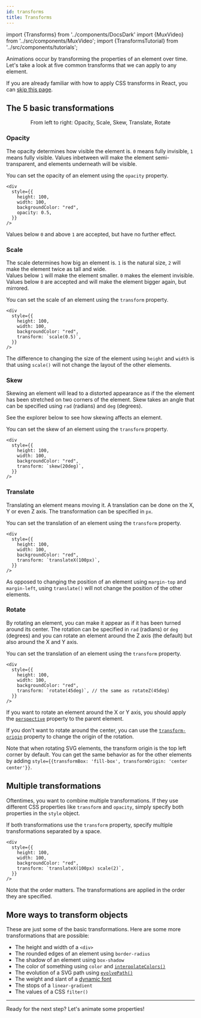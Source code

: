 ```yaml
---
id: transforms
title: Transforms
---
```


import {Transforms} from '../components/DocsDark'
import {MuxVideo} from '../src/components/MuxVideo';
import {TransformsTutorial} from '../src/components/tutorials';

Animations occur by transforming the properties of an element over time.  
Let's take a look at five common transforms that we can apply to any element.

If you are already familiar with how to apply CSS transforms in React, you can [skip this page](/docs/animating-properties).

<TransformsTutorial />

## The 5 basic transformations

<Transforms />

<p align="center" style={{
  fontStyle: "italic",
  fontSize: "0.9em",
  marginTop: 10
}}>From left to right: Opacity, Scale, Skew, Translate, Rotate</p>

### Opacity

The opacity determines how visible the element is. `0` means fully invisible, `1` means fully visible. Values inbetween will make the element semi-transparent, and elements underneath will be visible.

You can set the opacity of an element using the `opacity` property.

```tsx twoslash {6} title="MyComponent.tsx"
<div
  style={{
    height: 100,
    width: 100,
    backgroundColor: "red",
    opacity: 0.5,
  }}
/>
```

Values below `0` and above `1` are accepted, but have no further effect.

### Scale

The scale determines how big an element is. `1` is the natural size, `2` will make the element twice as tall and wide.  
Values below `1` will make the element smaller. `0` makes the element invisible. Values below `0` are accepted and will make the element bigger again, but mirrored.

You can set the scale of an element using the `transform` property.

```tsx twoslash {6} title="MyComponent.tsx"
<div
  style={{
    height: 100,
    width: 100,
    backgroundColor: "red",
    transform: `scale(0.5)`,
  }}
/>
```

The difference to changing the size of the element using `height` and `width` is that using `scale()` will not change the layout of the other elements.

### Skew

Skewing an element will lead to a distorted appearance as if the the element has been stretched on two corners of the element. Skew takes an angle that can be specified using `rad` (radians) and `deg` (degrees).

See the explorer below to see how skewing affects an element.

You can set the skew of an element using the `transform` property.

```tsx twoslash {6} title="MyComponent.tsx"
<div
  style={{
    height: 100,
    width: 100,
    backgroundColor: "red",
    transform: `skew(20deg)`,
  }}
/>
```

### Translate

Translating an element means moving it. A translation can be done on the X, Y or even Z axis. The transformation can be specified in `px`.

You can set the translation of an element using the `transform` property.

```tsx twoslash {6} title="MyComponent.tsx"
<div
  style={{
    height: 100,
    width: 100,
    backgroundColor: "red",
    transform: `translateX(100px)`,
  }}
/>
```

As opposed to changing the position of an element using `margin-top` and `margin-left`, using `translate()` will not change the position of the other elements.

### Rotate

By rotating an element, you can make it appear as if it has been turned around its center. The rotation can be specified in `rad` (radians) or `deg` (degrees) and you can rotate an element around the Z axis (the default) but also around the X and Y axis.

You can set the translation of an element using the `transform` property.

```tsx twoslash {6} title="MyComponent.tsx"
<div
  style={{
    height: 100,
    width: 100,
    backgroundColor: "red",
    transform: `rotate(45deg)`, // the same as rotateZ(45deg)
  }}
/>
```

If you want to rotate an element around the X or Y axis, you should apply the [`perspective`](https://developer.mozilla.org/en-US/docs/Web/CSS/perspective) property to the parent element.

If you don't want to rotate around the center, you can use the [`transform-origin`](https://developer.mozilla.org/en-US/docs/Web/CSS/transform-origin) property to change the origin of the rotation.

Note that when rotating SVG elements, the transform origin is the top left corner by default. You can get the same behavior as for the other elements by adding `style={{transformBox: 'fill-box', transformOrigin: 'center center'}}`.

## Multiple transformations

Oftentimes, you want to combine multiple transformations. If they use different CSS properties like `transform` and `opacity`, simply specify both properties in the `style` object.

If both transformations use the `transform` property, specify multiple transformations separated by a space.

```tsx twoslash {6} title="MyComponent.tsx"
<div
  style={{
    height: 100,
    width: 100,
    backgroundColor: "red",
    transform: `translateX(100px) scale(2)`,
  }}
/>
```

Note that the order matters. The transformations are applied in the order they are specified.

## More ways to transform objects

These are just some of the basic transformations. Here are some more transformations that are possible:

- The height and width of a `<div>`
- The rounded edges of an element using `border-radius`
- The shadow of an element using `box-shadow`
- The color of something using `color` and [`interpolateColors()`](/docs/interpolate-colors)
- The evolution of a SVG path using [`evolvePath()`](/docs/paths/evolve-path)
- The weight and slant of a [dynamic font](https://twitter.com/JNYBGR/status/1598983409367683072)
- The stops of a `linear-gradient`
- The values of a CSS `filter()`

<hr/>

Ready for the next step? Let's animate some properties!
